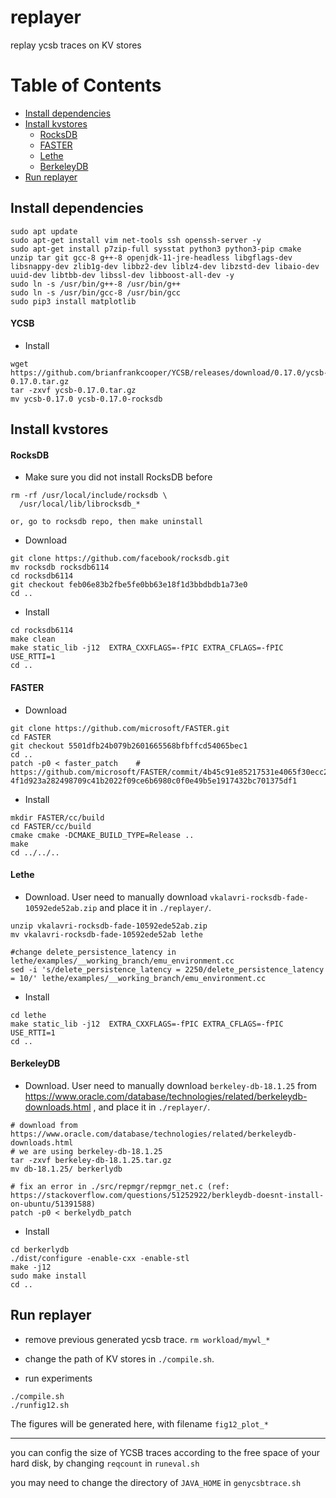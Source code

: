 # replayer

replay ycsb traces on KV stores


# Table of Contents

- [Install dependencies](#install-dependencies)
- [Install kvstores](#install-kvstores)
  - [RocksDB](#rocksdb)
  - [FASTER](#faster)
  - [Lethe](#lethe)
  - [BerkeleyDB](#berkeleydb)
- [Run replayer](#run-replayer)




## Install dependencies

```
sudo apt update
sudo apt-get install vim net-tools ssh openssh-server -y
sudo apt-get install p7zip-full sysstat python3 python3-pip cmake unzip tar git gcc-8 g++-8 openjdk-11-jre-headless libgflags-dev libsnappy-dev zlib1g-dev libbz2-dev liblz4-dev libzstd-dev libaio-dev uuid-dev libtbb-dev libssl-dev libboost-all-dev -y
sudo ln -s /usr/bin/g++-8 /usr/bin/g++
sudo ln -s /usr/bin/gcc-8 /usr/bin/gcc
sudo pip3 install matplotlib

```

#### YCSB

- Install

```
wget https://github.com/brianfrankcooper/YCSB/releases/download/0.17.0/ycsb-0.17.0.tar.gz
tar -zxvf ycsb-0.17.0.tar.gz
mv ycsb-0.17.0 ycsb-0.17.0-rocksdb

```


## Install kvstores

#### RocksDB

- Make sure you did not install RocksDB before

```
rm -rf /usr/local/include/rocksdb \
  /usr/local/lib/librocksdb_*

or, go to rocksdb repo, then make uninstall
```

- Download 
```
git clone https://github.com/facebook/rocksdb.git
mv rocksdb rocksdb6114
cd rocksdb6114
git checkout feb06e83b2fbe5fe0bb63e18f1d3bbdbdb1a73e0
cd ..

```

- Install 

```
cd rocksdb6114
make clean
make static_lib -j12  EXTRA_CXXFLAGS=-fPIC EXTRA_CFLAGS=-fPIC USE_RTTI=1
cd ..

```


#### FASTER

- Download 
```
git clone https://github.com/microsoft/FASTER.git
cd FASTER
git checkout 5501dfb24b079b2601665568bfbffcd54065bec1
cd ..
patch -p0 < faster_patch    # https://github.com/microsoft/FASTER/commit/4b45c91e85217531e4065f30ecc230b6523734f8#diff-4f1d923a282498709c41b2022f09ce6b6980c0f0e49b5e1917432bc701375df1

```

- Install 

```
mkdir FASTER/cc/build 
cd FASTER/cc/build
cmake cmake -DCMAKE_BUILD_TYPE=Release ..
make
cd ../../..

```

#### Lethe

- Download. User need to manually download `vkalavri-rocksdb-fade-10592ede52ab.zip` and place it in `./replayer/`.

```
unzip vkalavri-rocksdb-fade-10592ede52ab.zip
mv vkalavri-rocksdb-fade-10592ede52ab lethe

#change delete_persistence_latency in lethe/examples/__working_branch/emu_environment.cc
sed -i 's/delete_persistence_latency = 2250/delete_persistence_latency = 10/' lethe/examples/__working_branch/emu_environment.cc
```

- Install

```
cd lethe
make static_lib -j12  EXTRA_CXXFLAGS=-fPIC EXTRA_CFLAGS=-fPIC USE_RTTI=1
cd ..

```

#### BerkeleyDB


- Download. User need to manually download `berkeley-db-18.1.25` from https://www.oracle.com/database/technologies/related/berkeleydb-downloads.html , and place it in `./replayer/`.

```
# download from https://www.oracle.com/database/technologies/related/berkeleydb-downloads.html    
# we are using berkeley-db-18.1.25
tar -zxvf berkeley-db-18.1.25.tar.gz
mv db-18.1.25/ berkerlydb

# fix an error in ./src/repmgr/repmgr_net.c (ref: https://stackoverflow.com/questions/51252922/berkleydb-doesnt-install-on-ubuntu/51391588)
patch -p0 < berkelydb_patch

```

- Install

```
cd berkerlydb
./dist/configure -enable-cxx -enable-stl
make -j12
sudo make install
cd ..

```



## Run replayer

- remove previous generated ycsb trace. `rm workload/mywl_*`

- change the path of KV stores in  `./compile.sh`.

- run experiments
```
./compile.sh
./runfig12.sh
```

The figures will be generated here, with filename `fig12_plot_*`

----------------------------------------------------

you can config the size of YCSB traces according to the free space of your hard disk, by changing `reqcount` in `runeval.sh`

you may need to change the directory of `JAVA_HOME` in `genycsbtrace.sh`
 
